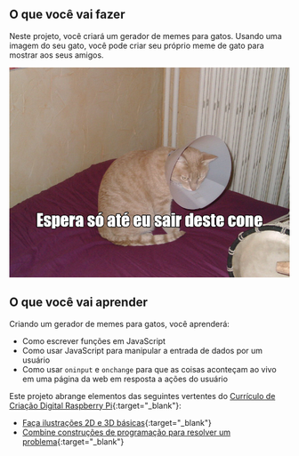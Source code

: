 ## O que você vai fazer

Neste projeto, você criará um gerador de memes para gatos. Usando uma imagem do seu gato, você pode criar seu próprio meme de gato para mostrar aos seus amigos.

![Meme de exemplo](images/example-meme.png)

## O que você vai aprender

Criando um gerador de memes para gatos, você aprenderá:

- Como escrever funções em JavaScript
- Como usar JavaScript para manipular a entrada de dados por um usuário
- Como usar `oninput` e `onchange` para que as coisas aconteçam ao vivo em uma página da web em resposta a ações do usuário

Este projeto abrange elementos das seguintes vertentes do [Currículo de Criação Digital Raspberry Pi](https://www.raspberrypi.org/curriculum/){:target="_blank"}:

- [Faça ilustrações 2D e 3D básicas](https://www.raspberrypi.org/curriculum/design/creator){:target="_blank"}
- [Combine construções de programação para resolver um problema](https://www.raspberrypi.org/curriculum/programming/builder){:target="_blank"}
